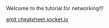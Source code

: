 Welcome to the tutorial for networking!!!  

[emit cheatsheet socket.io](https://socket.io/docs/v3/emit-cheatsheet/)